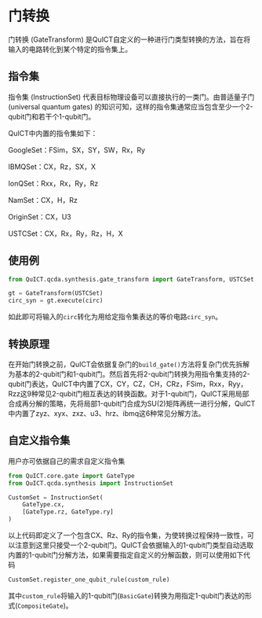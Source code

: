 # 门转换

门转换 (GateTransform) 是QuICT自定义的一种进行门类型转换的方法，旨在将输入的电路转化到某个特定的指令集上。

## 指令集

指令集 (InstructionSet) 代表目标物理设备可以直接执行的一类门。由普适量子门 (universal quantum gates) 的知识可知，这样的指令集通常应当包含至少一个2-qubit门和若干个1-qubit门。

QuICT中内置的指令集如下：

GoogleSet：FSim，SX，SY，SW，Rx，Ry

IBMQSet：CX，Rz，SX，X

IonQSet：Rxx，Rx，Ry，Rz

NamSet：CX，H，Rz

OriginSet：CX，U3

USTCSet：CX，Rx，Ry，Rz，H，X

## 使用例

``` python
from QuICT.qcda.synthesis.gate_transform import GateTransform, USTCSet

gt = GateTransform(USTCSet)
circ_syn = gt.execute(circ)
```
如此即可将输入的`circ`转化为用给定指令集表达的等价电路`circ_syn`。

## 转换原理

在开始门转换之前，QuICT会依据复杂门的`build_gate()`方法将复杂门优先拆解为基本的2-qubit门和1-qubit门。然后首先将2-qubit门转换为用指令集支持的2-qubit门表达，QuICT中内置了CX，CY，CZ，CH，CRz，FSim，Rxx，Ryy，Rzz这9种常见2-qubit门相互表达的转换函数。对于1-qubit门，QuICT采用局部合成再分解的策略，先将局部1-qubit门合成为SU(2)矩阵再统一进行分解，QuICT中内置了zyz、xyx、zxz、u3、hrz、ibmq这6种常见分解方法。

## 自定义指令集

用户亦可依据自己的需求自定义指令集
``` python
from QuICT.core.gate import GateType
from QuICT.qcda.synthesis import InstructionSet

CustomSet = InstructionSet(
    GateType.cx,
    [GateType.rz, GateType.ry]
)
```
以上代码即定义了一个包含CX、Rz、Ry的指令集，为使转换过程保持一致性，可以注意到这里只接受一个2-qubit门。QuICT会依据输入的1-qubit门类型自动选取内置的1-qubit门分解方法，如果需要指定自定义的分解函数，则可以使用如下代码
``` python
CustomSet.register_one_qubit_rule(custom_rule)
```
其中`custom_rule`将输入的1-qubit门(`BasicGate`)转换为用指定1-qubit门表达的形式(`CompositeGate`)。
